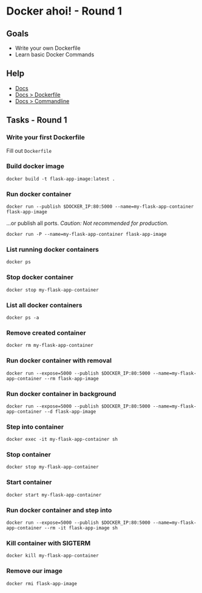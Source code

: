 # Docker ahoi! - Round 1

## Goals

* Write your own Dockerfile
* Learn basic Docker Commands

## Help

* [Docs](https://docs.docker.com)
* [Docs > Dockerfile](https://docs.docker.com/engine/reference/builder/)
* [Docs > Commandline](https://docs.docker.com/engine/reference/commandline/cli)

## Tasks - Round 1

### Write your first Dockerfile

Fill out `Dockerfile`

### Build docker image

`docker build -t flask-app-image:latest .`

### Run docker container

`docker run --publish $DOCKER_IP:80:5000 --name=my-flask-app-container flask-app-image`

...or publish all ports. *Caution: Not recommended for production.*

`docker run -P --name=my-flask-app-container flask-app-image`

### List running docker containers

`docker ps`

### Stop docker container

`docker stop my-flask-app-container`

### List all docker containers

`docker ps -a`

### Remove created container

`docker rm my-flask-app-container`

### Run docker container with removal

`docker run --expose=5000 --publish $DOCKER_IP:80:5000 --name=my-flask-app-container --rm flask-app-image`

### Run docker container in background

`docker run --expose=5000 --publish $DOCKER_IP:80:5000 --name=my-flask-app-container --d flask-app-image`

### Step into container

`docker exec -it my-flask-app-container sh`

### Stop container

`docker stop my-flask-app-container`

### Start container

`docker start my-flask-app-container`

### Run docker container and step into

`docker run --expose=5000 --publish $DOCKER_IP:80:5000 --name=my-flask-app-container --rm -it flask-app-image sh`

### Kill container with SIGTERM

`docker kill my-flask-app-container`

### Remove our image

`docker rmi flask-app-image`
